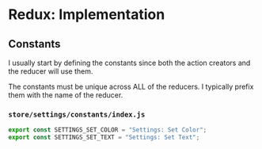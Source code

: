 # Redux: Implementation

## Constants

I usually start by defining the constants since both the action creators and the reducer will use them.

The constants must be unique across ALL of the reducers. I typically prefix them with the name of the reducer.

### `store/settings/constants/index.js`

```js
export const SETTINGS_SET_COLOR = "Settings: Set Color";
export const SETTINGS_SET_TEXT = "Settings: Set Text";
```
